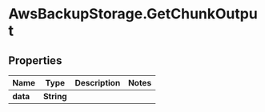 # AwsBackupStorage.GetChunkOutput

## Properties

Name | Type | Description | Notes
------------ | ------------- | ------------- | -------------
**data** | **String** |  | 


